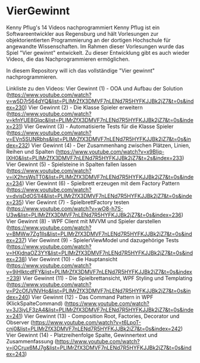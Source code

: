 # VierGewinnt
Kenny Pflug's 14 Videos nachprogrammiert
Kenny Pflug ist ein Softwareentwickler aus Regensburg und hält Vorlesungen zur objektorientierten 
Programmierung an der dortigen Hochschule für angewandte Wissenschaften.
Im Rahmen dieser Vorlesungen wurde das Spiel "Vier gewinnt" entwickelt.
Zu dieser Entwicklung gibt es auch wieder Videos, die das Nachprogrammieren ermöglichen.

In diesem Repository will ich das vollständige "Vier gewinnt" nachprogrammieren.

Linkliste zu den Videos:
Vier Gewinnt (1) - OOA und Aufbau der Solution (https://www.youtube.com/watch?v=w5D7r564dYQ&list=PLIMrZfX3DMVF7nLENd7R5HYFKJJBk2jZ7&t=0s&index=230)
Vier Gewinnt (2) - Die Klasse Spieler erweitern (https://www.youtube.com/watch?v=kfnYUE8Glqc&list=PLIMrZfX3DMVF7nLENd7R5HYFKJJBk2jZ7&t=0s&index=231)
Vier Gewinnt (3) - Automatisierte Tests für die Klasse Spieler (https://www.youtube.com/watch?v=EVn5SUNRbhs&list=PLIMrZfX3DMVF7nLENd7R5HYFKJJBk2jZ7&t=0s&index=232)
Vier Gewinnt (4) - Der Zusammenhang zwischen Plätzen, Linien, Reihen und Spalten (https://www.youtube.com/watch?v=x9BIjq-IXH0&list=PLIMrZfX3DMVF7nLENd7R5HYFKJJBk2jZ7&t=2s&index=233)
Vier Gewinnt (5) - Spielsteine in Spalten fallen lassen (https://www.youtube.com/watch?v=iX2hrsWsTT0&list=PLIMrZfX3DMVF7nLENd7R5HYFKJJBk2jZ7&t=0s&index=234)
Vier Gewinnt (6) - Spielbrett erzeugen mit dem Factory Pattern (https://www.youtube.com/watch?v=dvisDdOS1I4&list=PLIMrZfX3DMVF7nLENd7R5HYFKJJBk2jZ7&t=0s&index=235)
Vier Gewinnt (7) - SpielbrettFactory testen (https://www.youtube.com/watch?v=wO8-h7S-U3w&list=PLIMrZfX3DMVF7nLENd7R5HYFKJJBk2jZ7&t=0s&index=236)
Vier Gewinnt (8) - WPF Client mit MVVM und Spieler darstellen (https://www.youtube.com/watch?v=BMWw7Zg1lls&list=PLIMrZfX3DMVF7nLENd7R5HYFKJJBk2jZ7&t=0s&index=237)
Vier Gewinnt (9) - SpielerViewModel und dazugehörige Tests (https://www.youtube.com/watch?v=HXjdnaOZ3YY&list=PLIMrZfX3DMVF7nLENd7R5HYFKJJBk2jZ7&t=0s&index=238)
Vier Gewinnt (10) - die Hauptansicht (https://www.youtube.com/watch?v=9iHIktcdfFY&list=PLIMrZfX3DMVF7nLENd7R5HYFKJJBk2jZ7&t=0s&index=239)
Vier Gewinnt (11) - Die Spielbrettansicht, WPF Styling und Templating (https://www.youtube.com/watch?v=P2cOfJVNVHo&list=PLIMrZfX3DMVF7nLENd7R5HYFKJJBk2jZ7&t=0s&index=240)
Vier Gewinnt (12) - Das Command Pattern in WPF (KlickSpalteCommand) (https://www.youtube.com/watch?v=3J3iyLF3zA4&list=PLIMrZfX3DMVF7nLENd7R5HYFKJJBk2jZ7&t=0s&index=241)
Vier Gewinnt (13) - Composition Root, Factories, Decorator und Observer (https://www.youtube.com/watch?v=t6LpoT-cnj0&list=PLIMrZfX3DMVF7nLENd7R5HYFKJJBk2jZ7&t=0s&index=242)
Vier Gewinnt (14) - Platzreihenfolge Spalte, Gewinnertext und Zusammenfassung (https://www.youtube.com/watch?v=jOCrux6MJ7g&list=PLIMrZfX3DMVF7nLENd7R5HYFKJJBk2jZ7&t=0s&index=243)
